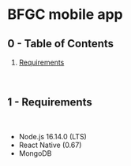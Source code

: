# BFGC mobile app 

## 0 - Table of Contents <a id="toc"></a>

1. <a href="#1">Requirements</a>

<br/>

## 1 - Requirements <a id="1"></a>

<br/>

- Node.js 16.14.0 (LTS)
- React Native (0.67)
- MongoDB

